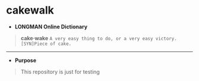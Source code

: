 # cakewalk

* **LONGMAN Online Dictionary**

> **cake‧wake**
`A very easy thing to do, or a very easy victory. [SYN]Piece of cake.`

---
* **Purpose**

> This repository is just for testing
